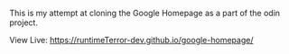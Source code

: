 This is my attempt at cloning the Google Homepage as a part of the odin project.

View Live: https://runtimeTerror-dev.github.io/google-homepage/


